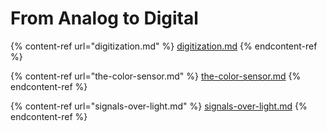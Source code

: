 # From Analog to Digital

{% content-ref url="digitization.md" %}
[digitization.md](digitization.md)
{% endcontent-ref %}

{% content-ref url="the-color-sensor.md" %}
[the-color-sensor.md](the-color-sensor.md)
{% endcontent-ref %}

{% content-ref url="signals-over-light.md" %}
[signals-over-light.md](signals-over-light.md)
{% endcontent-ref %}
